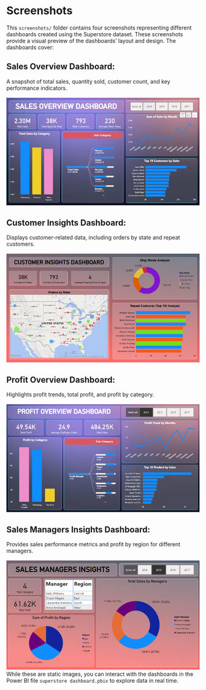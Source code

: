 # Screenshots
This `screenshots/` folder contains four screenshots representing different dashboards created using the Superstore dataset. These screenshots provide a visual preview of the dashboards’ layout and design. The dashboards cover:

## Sales Overview Dashboard: 
A snapshot of total sales, quantity sold, customer count, and key performance indicators.<br><br>
![Sales Overview Dashboard](sales_overview.PNG)
## Customer Insights Dashboard: 
Displays customer-related data, including orders by state and repeat customers.<br><br>
![Customer Insights Dashboard](customer_insights.PNG)
## Profit Overview Dashboard: 
Highlights profit trends, total profit, and profit by category.<br><br>
![Profit Overview Dashboard](profit_overview.PNG)
## Sales Managers Insights Dashboard: 
Provides sales performance metrics and profit by region for different managers.<br><br>
![Dashboard Preview](sales_managers_insights.PNG)
While these are static images, you can interact with the dashboards in the Power BI file `superstore dashboard.pbix` to explore data in real time.
